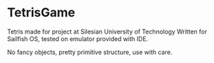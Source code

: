 TetrisGame
==========

Tetris made for project at Silesian University of Technology
Written for Sailfish OS, tested on emulator provided with IDE.

No fancy objects, pretty primitive structure, use with care.
